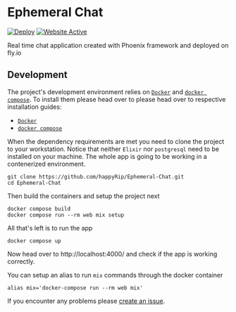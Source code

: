 # Ephemeral Chat

[![Deploy](https://github.com/happyRip/Ephemeral-Chat/actions/workflows/deploy.yml/badge.svg?branch=main)](https://github.com/happyRip/Ephemeral-Chat/actions/workflows/deploy.yml)
[![Website Active](https://github.com/happyRip/Ephemeral-Chat/actions/workflows/status.yml/badge.svg)](https://github.com/happyRip/Ephemeral-Chat/actions/workflows/status.yml)

Real time chat application created with Phoenix framework and deployed on fly.io

## Development

The project's development environment relies on [`Docker`](https://www.docker.com/) and [`docker compose`](https://github.com/docker/compose). To install them please head over to please head over to respective installation guides:
* [`Docker`](https://docs.docker.com/engine/install/)
* [`docker compose`](https://github.com/docker/compose#where-to-get-docker-compose)

When the dependency requirements are met you need to clone the project to your workstation. Notice that neither `Elixir` nor `postgresql` need to be installed on your machine. The whole app is going to be working in a contenerized environment.

```
git clone https://github.com/happyRip/Ephemeral-Chat.git
cd Ephemeral-Chat
```

Then build the containers and setup the project next

```
docker compose build
docker compose run --rm web mix setup
```

All that's left is to run the app

```
docker compose up
```

Now head over to http://localhost:4000/ and check if the app is working correctly.

You can setup an alias to run `mix` commands through the docker container

```
alias mix='docker-compose run --rm web mix'
```

If you encounter any problems please [create an issue](https://github.com/happyRip/Ephemeral-Chat/issues/new/choose).

